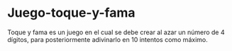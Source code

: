 # Juego-toque-y-fama
Toque y fama es un juego en el cual se debe crear al azar un número de 4 dígitos, para  posteriormente adivinarlo en 10 intentos como máximo.
